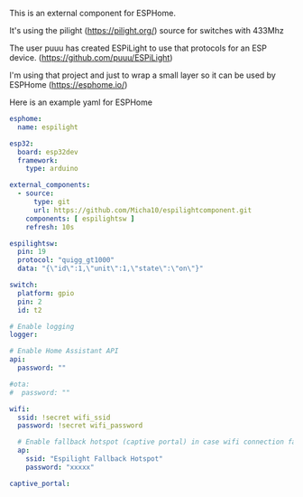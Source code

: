 This is an external component for ESPHome.

It's using the pilight (https://pilight.org/) source for switches with 433Mhz

The user puuu has created ESPiLight to use that protocols for an ESP device. (https://github.com/puuu/ESPiLight)

I'm using that project and just to wrap a small layer so it can be used by ESPHome (https://esphome.io/)

Here is an example yaml for ESPHome

``` yaml
esphome:
  name: espilight

esp32:
  board: esp32dev
  framework:
    type: arduino

external_components:
  - source:
      type: git
      url: https://github.com/Micha10/espilightcomponent.git
    components: [ espilightsw ]
    refresh: 10s

espilightsw:
  pin: 19
  protocol: "quigg_gt1000"
  data: "{\"id\":1,\"unit\":1,\"state\":\"on\"}"

switch:
  platform: gpio
  pin: 2
  id: t2

# Enable logging
logger:

# Enable Home Assistant API
api:
  password: ""

#ota:
#  password: ""

wifi:
  ssid: !secret wifi_ssid
  password: !secret wifi_password

  # Enable fallback hotspot (captive portal) in case wifi connection fails
  ap:
    ssid: "Espilight Fallback Hotspot"
    password: "xxxxx"

captive_portal:

```